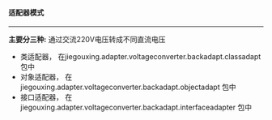 #### 适配器模式

* * *

**主要分三种:**
通过交流220V电压转成不同直流电压
* 类适配器， 在jiegouxing.adapter.voltageconverter.backadapt.classadapt 包中
* 对象适配器， 在jiegouxing.adapter.voltageconverter.backadapt.objectadapt 包中
* 接口适配器， 在jiegouxing.adapter.voltageconverter.backadapt.interfaceadapter 包中